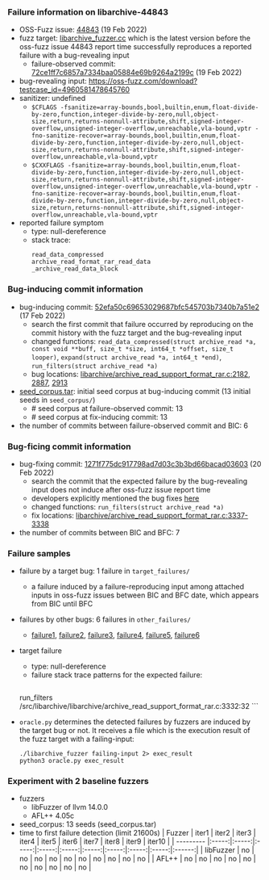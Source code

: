 ### Failure information on libarchive-44843
- OSS-Fuzz issue: [44843](https://bugs.chromium.org/p/oss-fuzz/issues/detail?id=44843) (19 Feb 2022) 
- fuzz target: [libarchive_fuzzer.cc](https://github.com/google/oss-fuzz/blob/a996649c2c9d327062e8a85ff0ce729084064552/projects/libarchive/libarchive_fuzzer.cc) which is the latest version before the oss-fuzz issue 44843 report time successfully reproduces a reported failure with a bug-revealing input 
    - failure-observed commit: [72ce1ff7c6857a7334baa05884e69b9264a2199c](https://github.com/libarchive/libarchive/commit/72ce1ff7c6857a7334baa05884e69b9264a2199c) (19 Feb 2022)
- bug-revealing input: https://oss-fuzz.com/download?testcase_id=4960581478645760
- sanitizer: undefined
    - `$CFLAGS -fsanitize=array-bounds,bool,builtin,enum,float-divide-by-zero,function,integer-divide-by-zero,null,object-size,return,returns-nonnull-attribute,shift,signed-integer-overflow,unsigned-integer-overflow,unreachable,vla-bound,vptr -fno-sanitize-recover=array-bounds,bool,builtin,enum,float-divide-by-zero,function,integer-divide-by-zero,null,object-size,return,returns-nonnull-attribute,shift,signed-integer-overflow,unreachable,vla-bound,vptr`
    - `$CXXFLAGS -fsanitize=array-bounds,bool,builtin,enum,float-divide-by-zero,function,integer-divide-by-zero,null,object-size,return,returns-nonnull-attribute,shift,signed-integer-overflow,unsigned-integer-overflow,unreachable,vla-bound,vptr -fno-sanitize-recover=array-bounds,bool,builtin,enum,float-divide-by-zero,function,integer-divide-by-zero,null,object-size,return,returns-nonnull-attribute,shift,signed-integer-overflow,unreachable,vla-bound,vptr`
- reported failure symptom
    - type: null-dereference 
    - stack trace:  
		```
        read_data_compressed
        archive_read_format_rar_read_data
        _archive_read_data_block
		```

### Bug-inducing commit information
- bug-inducing commit: [52efa50c69653029687bfc545703b7340b7a51e2](https://github.com/libarchive/libarchive/commit/52efa50c69653029687bfc545703b7340b7a51e2) (17 Feb 2022)
    - search the first commit that failure occurred by reproducing on the commit history with the fuzz target and the bug-revealing input
    - changed functions: `read_data_compressed(struct archive_read *a, const void **buff, size_t *size, int64_t *offset, size_t looper)`, `expand(struct archive_read *a, int64_t *end)`, `run_filters(struct archive_read *a)`
    - bug locations: [libarchive/archive_read_support_format_rar.c:2182](https://github.com/libarchive/libarchive/commit/52efa50c69653029687bfc545703b7340b7a51e2#diff-bd382f112c3916f64bb3f057aabe01924a79eba84cf1b391887526a7a91b84e3R2182), [2887](https://github.com/libarchive/libarchive/commit/52efa50c69653029687bfc545703b7340b7a51e2#diff-bd382f112c3916f64bb3f057aabe01924a79eba84cf1b391887526a7a91b84e3R2887), [2913](https://github.com/libarchive/libarchive/commit/52efa50c69653029687bfc545703b7340b7a51e2#diff-bd382f112c3916f64bb3f057aabe01924a79eba84cf1b391887526a7a91b84e3R2913) 
- [seed_corpus.tar](https://drive.google.com/file/d/1mD3ftTpugIZPgGVA1X5T3AgOV7Jp4ch1/view?usp=sharing): initial seed corpus at bug-inducing commit (13 initial seeds in `seed_corpus/`)
	- \# seed corpus at failure-observed commit: 13
	- \# seed corpus at fix-inducing commit: 13
- the number of commits between failure-observed commit and BIC: 6

### Bug-ficing commit information
- bug-fixing commit: [1271f775dc917798ad7d03c3b3bd66bacad03603](https://github.com/libarchive/libarchive/commit/1271f775dc917798ad7d03c3b3bd66bacad03603) (20 Feb 2022)
    - search the commit that the expected failure by the bug-revealing input does not induce after oss-fuzz issue report time
    - developers explicitly mentioned the bug fixes [here](https://github.com/libarchive/libarchive/commit/1271f775dc917798ad7d03c3b3bd66bacad03603)
    - changed functions: `run_filters(struct archive_read *a)`
    - fix locations: [libarchive/archive_read_support_format_rar.c:3337-3338](https://github.com/libarchive/libarchive/commit/1271f775dc917798ad7d03c3b3bd66bacad03603#diff-bd382f112c3916f64bb3f057aabe01924a79eba84cf1b391887526a7a91b84e3R3337-R3338) 
- the number of commits between BIC and BFC: 7

### Failure samples
- failure by a target bug: 1 failure in `target_failures/`
    - a failure induced by a failure-reproducing input among attached inputs in oss-fuzz issues between BIC and BFC date, which appears from BIC until BFC
- failures by other bugs: 6 failures in `other_failures/`
	- [failure1](./other_failures/failure1), [failure2](./other_failures/failure2), [failure3](./other_failures/failure3), [failure4](./other_failures/failrue4), [failure5](./other_failures/failure4), [failure6](./other_failures/failure6)

- target failure
    - type: null-dereference 
    - failure stack trace patterns for the expected failure:  
		```
	run_filters /src/libarchive/libarchive/archive_read_support_format_rar.c:3332:32
		```

- `oracle.py` determines the detected failures by fuzzers are induced by the target bug or not. It receives a file which is the execution result of the fuzz target with a failing-input:  
	```
	./libarchive_fuzzer failing-input 2> exec_result
	python3 oracle.py exec_result
	```

### Experiment with 2 baseline fuzzers 
- fuzzers
    - libFuzzer of llvm 14.0.0
    - AFL++ 4.05c
- seed_corpus: 13  seeds (seed_corpus.tar)
- time to first failure detection (limit 21600s)
    |   Fuzzer  | iter1 | iter2 | iter3 | iter4 | iter5 | iter6 | iter7 | iter8 | iter9 | iter10 |
    | --------- |:-----:|:-----:|:-----:|:-----:|:-----:|:-----:|:-----:|:-----:|:-----:|:------:|
    | libFuzzer |   no  |   no  |   no  |   no  |   no  |   no  |   no  |   no  |   no  |    no  |
    |   AFL++   |   no  |   no  |   no  |   no  |   no  |   no  |   no  |   no  |   no  |    no  |

